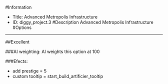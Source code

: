 #Information
 - Title: Advanced Metropolis Infrastructure
 - ID: diggy_project.3
#Description
Advanced Metropolis Infrastructure
#Options

___
##Excellent

###AI weighting:
AI weights this option at 100


###Efects:<ul><li>add prestige = 5</li><li>custom tooltip = start_build_artificier_tooltip</li></ul>
